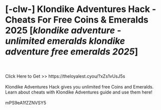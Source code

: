 # [-cIw-] Klondike Adventures Hack - Cheats For Free Coins & Emeralds 2025 [*klondike adventure - unlimited emeralds klondike adventure free emeralds 2025*]
<br>
<br>Click Here to Get >> https://theloyalest.cyou/?xZs1vUsJ5s
<br>
<br>Klondike Adventures Hack gives you unlimited free Coins and Emeralds. Learn about cheats with Klondike Adventures guide and use them here!
<br>
<br>mPS9eA1fZZNVSY5

